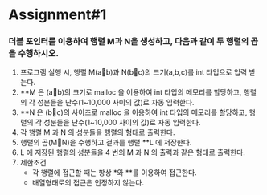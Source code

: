 # Assignment#1

### 더블 포인터를 이용하여 행렬 M과 N을 생성하고, 다음과 같이 두 행렬의 곱을 수행하시오.

1. 프로그램 실행 시, 행렬 M(ab)과 N(bc)의 크기(a,b,c)를 int 타입으로 입력 받는다.
2. **M 은 (ab)의 크기로 malloc 을 이용하여 int 타입의 메모리를 할당하고, 행렬의 각 성분들을 난수(1~10,000 사이의 값)로 자동 입력한다.
3. **N 은 (bc)의 사이즈로 malloc 을 이용하여 int 타입의 메모리를 할당하고, 행렬의 각 성분들을 난수(1~10,000 사이의 값)로 자동 입력한다.
4. 각 행렬 M 과 N 의 성분들을 행렬의 형태로 출력한다.
5. 행렬의 곱(MN)을 수행하고 결과를 행렬 **L 에 저장한다.
6. L 에 저장된 행렬의 성분들을 4 번의 M 과 N 의 출력과 같은 형태로 출력한다.
7. 제한조건
    - 각 행렬에 접근할 때는 항상 *와 **를 이용하여 접근한다.
    - 배열형태로의 접근은 인정하지 않는다.